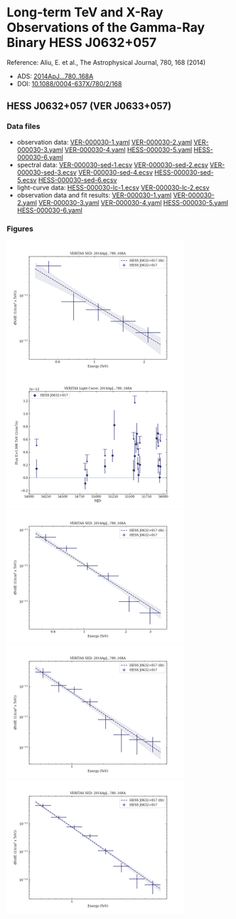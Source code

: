 # Long-term TeV and X-Ray Observations of the Gamma-Ray Binary HESS J0632+057

Reference:
Aliu, E. et al., The Astrophysical Journal, 780, 168 (2014)

- ADS: [2014ApJ...780..168A](http://adsabs.harvard.edu/abs/2014ApJ...780..168A)
- DOI: [10.1088/0004-637X/780/2/168](https://doi.org/10.1088/0004-637X/780/2/168)

## HESS J0632+057 (VER J0633+057)
### Data files

- observation data: [VER-000030-1.yaml](VER-000030-1.yaml)  [VER-000030-2.yaml](VER-000030-2.yaml)  [VER-000030-3.yaml](VER-000030-3.yaml)  [VER-000030-4.yaml](VER-000030-4.yaml)  [HESS-000030-5.yaml](HESS-000030-5.yaml)  [HESS-000030-6.yaml](HESS-000030-6.yaml)
- spectral data: [VER-000030-sed-1.ecsv](VER-000030-sed-1.ecsv)  [VER-000030-sed-2.ecsv](VER-000030-sed-2.ecsv)  [VER-000030-sed-3.ecsv](VER-000030-sed-3.ecsv)  [VER-000030-sed-4.ecsv](VER-000030-sed-4.ecsv)  [HESS-000030-sed-5.ecsv](HESS-000030-sed-5.ecsv)  [HESS-000030-sed-6.ecsv](HESS-000030-sed-6.ecsv)
- light-curve data: [HESS-000030-lc-1.ecsv](HESS-000030-lc-1.ecsv)  [VER-000030-lc-2.ecsv](VER-000030-lc-2.ecsv)
- observation data and fit results: [VER-000030-1.yaml](VER-000030-1.yaml)  [VER-000030-2.yaml](VER-000030-2.yaml)  [VER-000030-3.yaml](VER-000030-3.yaml)  [VER-000030-4.yaml](VER-000030-4.yaml)  [HESS-000030-5.yaml](HESS-000030-5.yaml)  [HESS-000030-6.yaml](HESS-000030-6.yaml)


### Figures

<img src="figures/2014ApJ...780..168A-VER-30-1-sed.png" alt="drawing" width="400"/>
<img src="figures/2014ApJ...780..168A-VER-30-2-lc.png" alt="drawing" width="400"/>
<img src="figures/2014ApJ...780..168A-VER-30-2-sed.png" alt="drawing" width="400"/>
<img src="figures/2014ApJ...780..168A-VER-30-3-sed.png" alt="drawing" width="400"/>
<img src="figures/2014ApJ...780..168A-VER-30-4-sed.png" alt="drawing" width="400"/>
